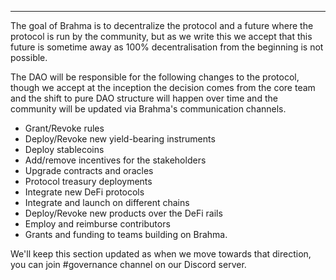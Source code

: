 ---

The goal of Brahma is to decentralize the protocol and a future where the protocol is run by the community, but as we write this we accept that this future is sometime away as 100% decentralisation from the beginning is not possible.

The DAO will be responsible for the following changes to the protocol, though we accept at the inception the decision comes from the core team and the shift to pure DAO structure will happen over time and the community will be updated via Brahma's communication channels.

- Grant/Revoke rules
- Deploy/Revoke new yield-bearing instruments
- Deploy stablecoins
- Add/remove incentives for the stakeholders
- Upgrade contracts and oracles
- Protocol treasury deployments
- Integrate new DeFi protocols
- Integrate and launch on different chains
- Deploy/Revoke new products over the DeFi rails
- Employ and reimburse contributors
- Grants and funding to teams building on Brahma.

We'll keep this section updated as when we move towards that direction, you can join #governance channel on our Discord server.
